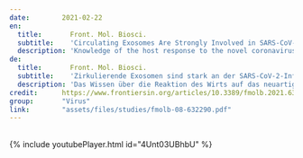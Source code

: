 ```yaml
---
date:        2021-02-22
en:
  title:       Front. Mol. Biosci.
  subtitle:    'Circulating Exosomes Are Strongly Involved in SARS-CoV-2 Infection'
  description: 'Knowledge of the host response to the novel coronavirus SARS-CoV-2 remains limited, hindering the understanding of COVID-19 pathogenesis and the development of therapeutic strategies. During the course of a viral infection, host cells release exosomes and other extracellular vesicles carrying viral and host components that can modulate the immune response. The present study used a shotgun proteomic approach to map the host circulating exosomes’ response to SARS-CoV-2 infection. We investigated how SARS-CoV-2 infection modulates exosome content, exosomes’ involvement in disease progression, and the potential use of plasma exosomes as biomarkers of disease severity. A proteomic analysis of patient-derived exosomes identified several molecules involved in the immune response, inflammation, and activation of the coagulation and complement pathways, which are the main mechanisms of COVID-19–associated tissue damage and multiple organ dysfunctions. In addition, several potential biomarkers—such as fibrinogen, fibronectin, complement C1r subcomponent and serum amyloid P-component—were shown to have a diagnostic feature presenting an area under the curve (AUC) of almost 1. Proteins correlating with disease severity were also detected. Moreover, for the first time, we identified the presence of SARS-CoV-2 RNA in the exosomal cargo, which suggests that the virus might use the endocytosis route to spread infection. Our findings indicate circulating exosomes’ significant contribution to several processes—such as inflammation, coagulation, and immunomodulation—during SARS-CoV-2 infection. The study’s data are available via ProteomeXchange with the identifier PXD021144.'
de: 
  title:       Front. Mol. Biosci.
  subtitle:    'Zirkulierende Exosomen sind stark an der SARS-CoV-2-Infektion beteiligt'
  description: 'Das Wissen über die Reaktion des Wirts auf das neuartige Coronavirus SARS-CoV-2 ist nach wie vor begrenzt, was das Verständnis der Pathogenese von COVID-19 und die Entwicklung therapeutischer Strategien behindert. Im Verlauf einer Virusinfektion setzen Wirtszellen Exosomen und andere extrazelluläre Vesikel frei, die Virus- und Wirtsbestandteile enthalten und die Immunreaktion modulieren können. In der vorliegenden Studie wurde ein Shotgun-Proteom-Ansatz verwendet, um die Reaktion der zirkulierenden Wirtsexosomen auf eine SARS-CoV-2-Infektion zu erfassen. Wir untersuchten, wie die SARS-CoV-2-Infektion den Exosomengehalt moduliert, die Beteiligung von Exosomen am Krankheitsverlauf und die mögliche Verwendung von Plasma-Exosomen als Biomarker für den Schweregrad der Erkrankung. Bei einer proteomischen Analyse der von Patienten stammenden Exosomen wurden mehrere Moleküle identifiziert, die an der Immunreaktion, der Entzündung und der Aktivierung der Gerinnungs- und Komplementwege beteiligt sind, die die Hauptmechanismen der COVID-19-assoziierten Gewebeschäden und der Funktionsstörungen mehrerer Organe darstellen. Darüber hinaus wurde gezeigt, dass mehrere potenzielle Biomarker - wie Fibrinogen, Fibronektin, die Komplement-C1r-Subkomponente und die Serum-Amyloid-P-Komponente - ein diagnostisches Merkmal mit einer Fläche unter der Kurve (AUC) von fast 1 aufweisen. Es wurden auch Proteine entdeckt, die mit dem Schweregrad der Erkrankung korrelieren. Darüber hinaus konnten wir zum ersten Mal SARS-CoV-2-RNA in der exosomalen Fracht nachweisen, was darauf hindeutet, dass das Virus den Weg der Endozytose zur Verbreitung der Infektion nutzen könnte. Unsere Ergebnisse deuten darauf hin, dass zirkulierende Exosomen während einer SARS-CoV-2-Infektion einen wichtigen Beitrag zu verschiedenen Prozessen wie Entzündung, Blutgerinnung und Immunmodulation leisten. Die Daten der Studie sind über ProteomeXchange mit der Kennung PXD021144 verfügbar.'
credit:      https://www.frontiersin.org/articles/10.3389/fmolb.2021.632290/full
group:       "Virus"
link:        "assets/files/studies/fmolb-08-632290.pdf"
---
```

<object data="{{ page.link }}" style='height:calc(100vh - 400px); width: 100%' type='application/pdf'></object>
<br/>
{% include youtubePlayer.html id="4Unt03UBhbU" %}
